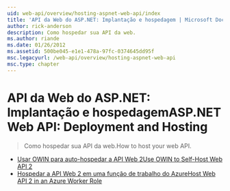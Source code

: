 ```yaml
---
uid: web-api/overview/hosting-aspnet-web-api/index
title: 'API da Web do ASP.NET: Implantação e hospedagem | Microsoft Docs'
author: rick-anderson
description: Como hospedar sua API da web.
ms.author: riande
ms.date: 01/26/2012
ms.assetid: 500be045-e1e1-478a-97fc-0374645dd95f
msc.legacyurl: /web-api/overview/hosting-aspnet-web-api
msc.type: chapter
---
```

<a name="aspnet-web-api-deployment-and-hosting"></a><span data-ttu-id="e369b-103">API da Web do ASP.NET: Implantação e hospedagem</span><span class="sxs-lookup"><span data-stu-id="e369b-103">ASP.NET Web API: Deployment and Hosting</span></span>
====================
> <span data-ttu-id="e369b-104">Como hospedar sua API da web.</span><span class="sxs-lookup"><span data-stu-id="e369b-104">How to host your web API.</span></span>


- [<span data-ttu-id="e369b-105">Usar OWIN para auto-hospedar a API Web 2</span><span class="sxs-lookup"><span data-stu-id="e369b-105">Use OWIN to Self-Host Web API 2</span></span>](use-owin-to-self-host-web-api.md)
- [<span data-ttu-id="e369b-106">Hospedar a API Web 2 em uma função de trabalho do Azure</span><span class="sxs-lookup"><span data-stu-id="e369b-106">Host Web API 2 in an Azure Worker Role</span></span>](host-aspnet-web-api-in-an-azure-worker-role.md)
